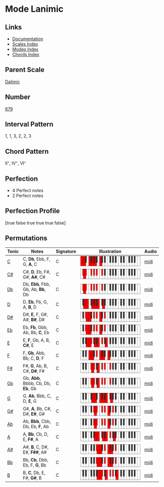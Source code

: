 # Mode Lanimic

## Links

- [Documentation](index.md)
- [Scales Index](Scales.md)
- [Modes Index](Modes.md)
- [Chords Index](Chords.md)

## Parent Scale

[Dalimic](ScaleDalimic.md)

## Number

[679](https://ianring.com/musictheory/scales/679)

## Interval Pattern

1, 1, 3, 2, 2, 3

## Chord Pattern

II⁺, IV⁺, VI⁺

## Perfection

- 4 Perfect notes
- 2 Perfect notes

## Perfection Profile

[true false true true true false]

## Permutations

| Tonic | Notes | Signature | Illustration | Audio |
|-------|-------|-----------|--------------|-------|
| [C](ModeCNaturalLanimic.md) | C, **Db**, Ebb, F, G, **A**, C | C | ![CNaturalLanimic](ModeCNaturalLanimic.png) | [midi](https://github.com/edipermadi/music/blob/main/docs/ModeCNaturalLanimic.mid?raw=true) |
| [C#](ModeCSharpLanimic.md) | C#, **D**, Eb, F#, G#, **A#**, C# | C | ![CSharpLanimic](ModeCSharpLanimic.png) | [midi](https://github.com/edipermadi/music/blob/main/docs/ModeCSharpLanimic.mid?raw=true) |
| [Db](ModeDFlatLanimic.md) | Db, **Ebb**, Fbb, Gb, Ab, **Bb**, Db | C | ![DFlatLanimic](ModeDFlatLanimic.png) | [midi](https://github.com/edipermadi/music/blob/main/docs/ModeDFlatLanimic.mid?raw=true) |
| [D](ModeDNaturalLanimic.md) | D, **Eb**, Fb, G, A, **B**, D | C | ![DNaturalLanimic](ModeDNaturalLanimic.png) | [midi](https://github.com/edipermadi/music/blob/main/docs/ModeDNaturalLanimic.mid?raw=true) |
| [D#](ModeDSharpLanimic.md) | D#, **E**, F, G#, A#, **B#**, D# | C | ![DSharpLanimic](ModeDSharpLanimic.png) | [midi](https://github.com/edipermadi/music/blob/main/docs/ModeDSharpLanimic.mid?raw=true) |
| [Eb](ModeEFlatLanimic.md) | Eb, **Fb**, Gbb, Ab, Bb, **C**, Eb | C | ![EFlatLanimic](ModeEFlatLanimic.png) | [midi](https://github.com/edipermadi/music/blob/main/docs/ModeEFlatLanimic.mid?raw=true) |
| [E](ModeENaturalLanimic.md) | E, **F**, Gb, A, B, **C#**, E | C | ![ENaturalLanimic](ModeENaturalLanimic.png) | [midi](https://github.com/edipermadi/music/blob/main/docs/ModeENaturalLanimic.mid?raw=true) |
| [F](ModeFNaturalLanimic.md) | F, **Gb**, Abb, Bb, C, **D**, F | C | ![FNaturalLanimic](ModeFNaturalLanimic.png) | [midi](https://github.com/edipermadi/music/blob/main/docs/ModeFNaturalLanimic.mid?raw=true) |
| [F#](ModeFSharpLanimic.md) | F#, **G**, Ab, B, C#, **D#**, F# | C | ![FSharpLanimic](ModeFSharpLanimic.png) | [midi](https://github.com/edipermadi/music/blob/main/docs/ModeFSharpLanimic.mid?raw=true) |
| [Gb](ModeGFlatLanimic.md) | Gb, **Abb**, Bbbb, Cb, Db, **Eb**, Gb | C | ![GFlatLanimic](ModeGFlatLanimic.png) | [midi](https://github.com/edipermadi/music/blob/main/docs/ModeGFlatLanimic.mid?raw=true) |
| [G](ModeGNaturalLanimic.md) | G, **Ab**, Bbb, C, D, **E**, G | C | ![GNaturalLanimic](ModeGNaturalLanimic.png) | [midi](https://github.com/edipermadi/music/blob/main/docs/ModeGNaturalLanimic.mid?raw=true) |
| [G#](ModeGSharpLanimic.md) | G#, **A**, Bb, C#, D#, **E#**, G# | C | ![GSharpLanimic](ModeGSharpLanimic.png) | [midi](https://github.com/edipermadi/music/blob/main/docs/ModeGSharpLanimic.mid?raw=true) |
| [Ab](ModeAFlatLanimic.md) | Ab, **Bbb**, Cbb, Db, Eb, **F**, Ab | C | ![AFlatLanimic](ModeAFlatLanimic.png) | [midi](https://github.com/edipermadi/music/blob/main/docs/ModeAFlatLanimic.mid?raw=true) |
| [A](ModeANaturalLanimic.md) | A, **Bb**, Cb, D, E, **F#**, A | C | ![ANaturalLanimic](ModeANaturalLanimic.png) | [midi](https://github.com/edipermadi/music/blob/main/docs/ModeANaturalLanimic.mid?raw=true) |
| [A#](ModeASharpLanimic.md) | A#, **B**, C, D#, E#, **F##**, A# | C | ![ASharpLanimic](ModeASharpLanimic.png) | [midi](https://github.com/edipermadi/music/blob/main/docs/ModeASharpLanimic.mid?raw=true) |
| [Bb](ModeBFlatLanimic.md) | Bb, **Cb**, Dbb, Eb, F, **G**, Bb | C | ![BFlatLanimic](ModeBFlatLanimic.png) | [midi](https://github.com/edipermadi/music/blob/main/docs/ModeBFlatLanimic.mid?raw=true) |
| [B](ModeBNaturalLanimic.md) | B, **C**, Db, E, F#, **G#**, B | C | ![BNaturalLanimic](ModeBNaturalLanimic.png) | [midi](https://github.com/edipermadi/music/blob/main/docs/ModeBNaturalLanimic.mid?raw=true) |

